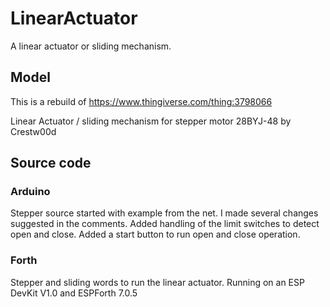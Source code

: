 # LinearActuator
A linear actuator or sliding mechanism.

## Model
This is a rebuild of https://www.thingiverse.com/thing:3798066

Linear Actuator / sliding mechanism for stepper motor 28BYJ-48 by Crestw00d

## Source code
### Arduino
Stepper source started with example from the net.
I made several changes suggested in the comments.
Added handling of the limit switches to detect open and close.
Added a start button to run open and close operation.

### Forth
Stepper and sliding words to run the linear actuator.
Running on an ESP DevKit V1.0 and ESPForth 7.0.5


